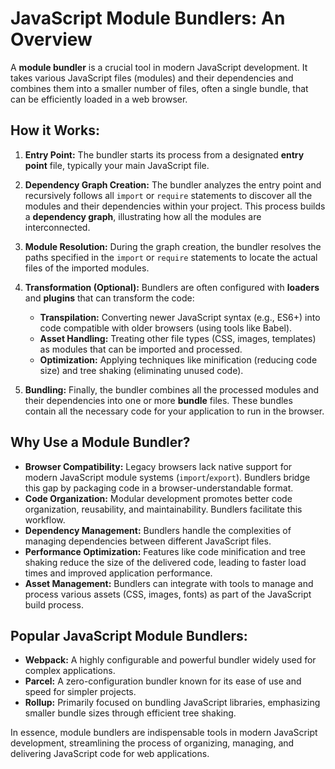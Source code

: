 # JavaScript Module Bundlers: An Overview

A **module bundler** is a crucial tool in modern JavaScript development. It takes various JavaScript files (modules) and their dependencies and combines them into a smaller number of files, often a single bundle, that can be efficiently loaded in a web browser.

## How it Works:

1.  **Entry Point:** The bundler starts its process from a designated **entry point** file, typically your main JavaScript file.

2.  **Dependency Graph Creation:** The bundler analyzes the entry point and recursively follows all `import` or `require` statements to discover all the modules and their dependencies within your project. This process builds a **dependency graph**, illustrating how all the modules are interconnected.

3.  **Module Resolution:** During the graph creation, the bundler resolves the paths specified in the `import` or `require` statements to locate the actual files of the imported modules.

4.  **Transformation (Optional):** Bundlers are often configured with **loaders** and **plugins** that can transform the code:

    - **Transpilation:** Converting newer JavaScript syntax (e.g., ES6+) into code compatible with older browsers (using tools like Babel).
    - **Asset Handling:** Treating other file types (CSS, images, templates) as modules that can be imported and processed.
    - **Optimization:** Applying techniques like minification (reducing code size) and tree shaking (eliminating unused code).

5.  **Bundling:** Finally, the bundler combines all the processed modules and their dependencies into one or more **bundle** files. These bundles contain all the necessary code for your application to run in the browser.

## Why Use a Module Bundler?

- **Browser Compatibility:** Legacy browsers lack native support for modern JavaScript module systems (`import`/`export`). Bundlers bridge this gap by packaging code in a browser-understandable format.
- **Code Organization:** Modular development promotes better code organization, reusability, and maintainability. Bundlers facilitate this workflow.
- **Dependency Management:** Bundlers handle the complexities of managing dependencies between different JavaScript files.
- **Performance Optimization:** Features like code minification and tree shaking reduce the size of the delivered code, leading to faster load times and improved application performance.
- **Asset Management:** Bundlers can integrate with tools to manage and process various assets (CSS, images, fonts) as part of the JavaScript build process.

## Popular JavaScript Module Bundlers:

- **Webpack:** A highly configurable and powerful bundler widely used for complex applications.
- **Parcel:** A zero-configuration bundler known for its ease of use and speed for simpler projects.
- **Rollup:** Primarily focused on bundling JavaScript libraries, emphasizing smaller bundle sizes through efficient tree shaking.

In essence, module bundlers are indispensable tools in modern JavaScript development, streamlining the process of organizing, managing, and delivering JavaScript code for web applications.

